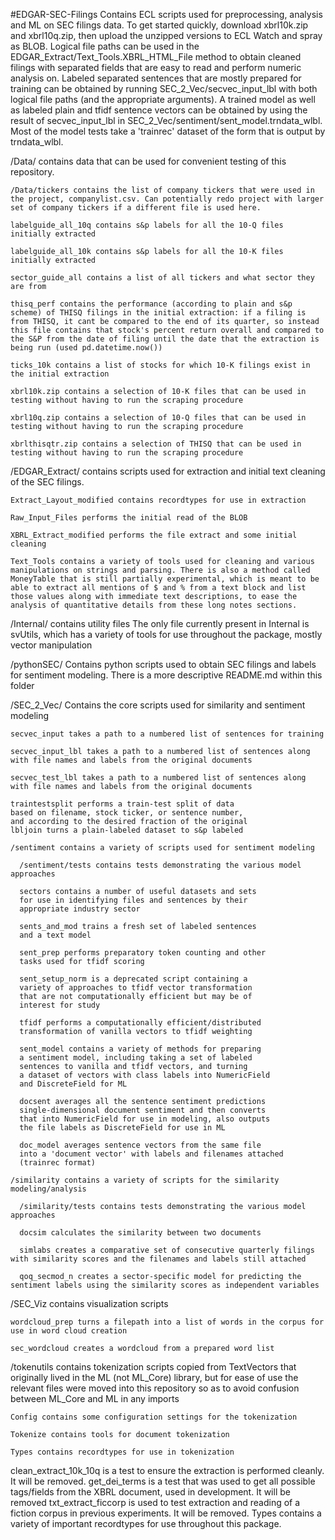 #EDGAR-SEC-Filings
Contains ECL scripts used for preprocessing, analysis and ML on SEC filings data. To get started quickly, download xbrl10k.zip and xbrl10q.zip, then upload the unzipped versions to ECL Watch and spray as BLOB. Logical file paths can be used in the EDGAR_Extract/Text_Tools.XBRL_HTML_File method to obtain cleaned filings with separated fields that are easy to read and perform numeric analysis on. Labeled separated sentences that are mostly prepared for training can be obtained by running SEC_2_Vec/secvec_input_lbl with both logical file paths (and the appropriate arguments). A trained model as well as labeled plain and tfidf sentence vectors can be obtained by using the result of secvec_input_lbl in SEC_2_Vec/sentiment/sent_model.trndata_wlbl. Most of the model tests take a 'trainrec' dataset of the form that is output by trndata_wlbl.

  /Data/ contains data that can be used for convenient testing of this repository.
  
    /Data/tickers contains the list of company tickers that were used in the project, companylist.csv. Can potentially redo project with larger set of company tickers if a different file is used here.
    
    labelguide_all_10q contains s&p labels for all the 10-Q files initially extracted
    
    labelguide_all_10k contains s&p labels for all the 10-K files initially extracted
    
    sector_guide_all contains a list of all tickers and what sector they are from
    
    thisq_perf contains the performance (according to plain and s&p scheme) of THISQ filings in the initial extraction: if a filing is from THISQ, it cant be compared to the end of its quarter, so instead this file contains that stock's percent return overall and compared to the S&P from the date of filing until the date that the extraction is being run (used pd.datetime.now())
    
    ticks_10k contains a list of stocks for which 10-K filings exist in the initial extraction
    
    xbrl10k.zip contains a selection of 10-K files that can be used in testing without having to run the scraping procedure
    
    xbrl10q.zip contains a selection of 10-Q files that can be used in testing without having to run the scraping procedure
    
    xbrlthisqtr.zip contains a selection of THISQ that can be used in testing without having to run the scraping procedure

  /EDGAR_Extract/ contains scripts used for extraction and initial text cleaning of the SEC filings.
    
    Extract_Layout_modified contains recordtypes for use in extraction
    
    Raw_Input_Files performs the initial read of the BLOB
    
    XBRL_Extract_modified performs the file extract and some initial cleaning
    
    Text_Tools contains a variety of tools used for cleaning and various manipulations on strings and parsing. There is also a method called MoneyTable that is still partially experimental, which is meant to be able to extract all mentions of $ and % from a text block and list those values along with immediate text descriptions, to ease the analysis of quantitative details from these long notes sections.

  /Internal/ contains utility files
    The only file currently present in Internal is svUtils, which has a variety of tools for use throughout the package, mostly vector manipulation

  /pythonSEC/ Contains python scripts used to obtain SEC filings and labels for sentiment modeling. There is a more descriptive README.md within this folder

  /SEC_2_Vec/ Contains the core scripts used for similarity and sentiment modeling

    secvec_input takes a path to a numbered list of sentences for training
    
    secvec_input_lbl takes a path to a numbered list of sentences along with file names and labels from the original documents
    
    secvec_test_lbl takes a path to a numbered list of sentences along with file names and labels from the original documents
    
    traintestsplit performs a train-test split of data
    based on filename, stock ticker, or sentence number,
    and according to the desired fraction of the original
    lbljoin turns a plain-labeled dataset to s&p labeled
    
    /sentiment contains a variety of scripts used for sentiment modeling

      /sentiment/tests contains tests demonstrating the various model approaches
      
      sectors contains a number of useful datasets and sets
      for use in identifying files and sentences by their
      appropriate industry sector
      
      sents_and_mod trains a fresh set of labeled sentences
      and a text model
      
      sent_prep performs preparatory token counting and other
      tasks used for tfidf scoring
      
      sent_setup_norm is a deprecated script containing a
      variety of approaches to tfidf vector transformation
      that are not computationally efficient but may be of
      interest for study
      
      tfidf performs a computationally efficient/distributed
      transformation of vanilla vectors to tfidf weighting
      
      sent_model contains a variety of methods for preparing
      a sentiment model, including taking a set of labeled
      sentences to vanilla and tfidf vectors, and turning
      a dataset of vectors with class labels into NumericField
      and DiscreteField for ML
      
      docsent averages all the sentence sentiment predictions
      single-dimensional document sentiment and then converts
      that into NumericField for use in modeling, also outputs
      the file labels as DiscreteField for use in ML
      
      doc_model averages sentence vectors from the same file
      into a 'document vector' with labels and filenames attached
      (trainrec format)
    
    /similarity contains a variety of scripts for the similarity modeling/analysis

      /similarity/tests contains tests demonstrating the various model approaches
      
      docsim calculates the similarity between two documents
      
      simlabs creates a comparative set of consecutive quarterly filings with similarity scores and the filenames and labels still attached
      
      qoq_secmod_n creates a sector-specific model for predicting the sentiment labels using the similarity scores as independent variables

  /SEC_Viz contains visualization scripts
    
    wordcloud_prep turns a filepath into a list of words in the corpus for use in word cloud creation
    
    sec_wordcloud creates a wordcloud from a prepared word list

  /tokenutils contains tokenization scripts copied from TextVectors that originally lived in the ML (not ML_Core) library, but for ease of use the relevant files were moved into this repository so as to avoid confusion between ML_Core and ML in any imports
    
    Config contains some configuration settings for the tokenization
    
    Tokenize contains tools for document tokenization
    
    Types contains recordtypes for use in tokenization

clean_extract_10k_10q is a test to ensure the extraction is performed cleanly. It will be removed.
get_dei_terms is a test that was used to get all possible tags/fields from the XBRL document, used in development. It will be removed
txt_extract_ficcorp is used to test extraction and reading of a fiction corpus in previous experiments. It will be removed.
Types contains a variety of important recordtypes for use throughout this package.